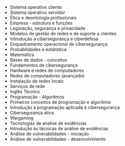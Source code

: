 - Sistema operativo cliente
- Sistema operativo servidor
- Ética e deontologia profissionais
- Empresa - estrutura e funções
- Legislação, segurança e privacidade
- Modelos de gestão de redes e de suporte a clientes
- Introdução à cibersegurança e ciberdefesa
- Enquadramento operacional de cibersegurança
- Probabilidades e estatística
- Matemática
- Bases de dados - conceitos
- Fundamentos de cibersegurança
- Hardware e redes de computadores
- Redes de computadores (avançado)
- Instalação de redes locais
- Serviços de rede
- Inglês Técnico
- Programação - Algoritmos
- Primeiros conceitos de programação e algoritmia
- Introdução à programação aplicada à cibersegurança
- Cibersegurança ativa
- Wargaming
- Tecnologias de analise de evidências
- Introdução às técnicas de análise de evidências
- Análise de vulnerabilidades - iniciação
- Análise de vulnerabilidades - desenvolvimento